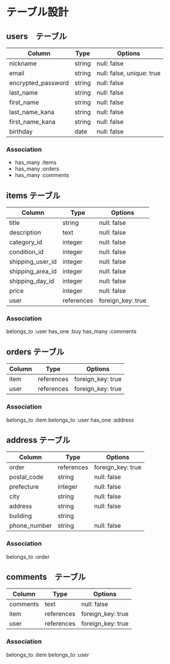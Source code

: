 # テーブル設計

## users　テーブル 

| Column             | Type    | Options                   |
| ------------------ | ------- | ------------------------- |
| nickname           | string  | null: false               |
| email              | string  | null: false, unique: true |
| encrypted_password | string  | null: false               |
| last_name          | string  | null: false               |
| first_name         | string  | null: false               |
| last_name_kana     | string  | null: false               |
| first_name_kana    | string  | null: false               |
| birthday           | date    | null: false               |

### Association

- has_many :items
- has_many :orders
- has_many :comments

## items テーブル

| Column           | Type         | Options           |
| ---------------- | ------------ | ----------------- |
| title            | string       | null: false       |
| description      | text         | null: false       |
| category_id      | integer      | null: false       |
| condition_id     | integer      | null: false       |
| shipping_user_id | integer      | null: false       |
| shipping_area_id | integer      | null: false       |
| shipping_day_id  | integer      | null: false       |
| price            | integer      | null: false       |
| user             | references   | foreign_key: true |
### Association

belongs_to :user
has_one    :buy
has_many :comments 

## orders テーブル

| Column             | Type       | Options           |
| ------------------ | ---------- | ----------------- |
| item               | references | foreign_key: true |
| user               | references | foreign_key: true |

### Association

belongs_to :item
belongs_to :user
has_one :address

## address テーブル

| Column           | Type       | Options           |
| ---------------- | ---------- | ----------------- |
| order            | references | foreign_key: true |
| postal_code      | string     | null: false       |
| prefecture       | integer    | null: false       |
| city             | string     | null: false       |
| address          | string     | null: false       |
| building         | string     |                   |
| phone_number     | string     | null: false       |

### Association

belongs_to :order

## comments　テーブル

| Column           | Type       | Options           |
| ---------------- | ---------- | ----------------- |
| comments         | text       | null: false       |
| item             | references | foreign_key: true |
| user             | references | foreign_key: true |

### Association

belongs_to :item
belongs_to :user